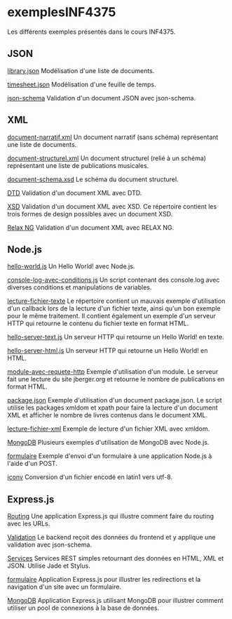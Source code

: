 exemplesINF4375
===============

Les différents exemples présentés dans le cours INF4375.


JSON
----

[library.json](JSON/library.json) Modélisation d'une liste de documents.

[timesheet.json](JSON/timesheet.json) Modélisation d'une feuille de temps.

[json-schema](json-schema/) Validation d'un document JSON avec json-schema.


XML
---

[document-narratif.xml](XML/document-narratif.xml) Un document narratif (sans
schéma) représentant une liste de documents.

[document-structurel.xml](XML/document-structurel.xml) Un document structurel
(relié à un schéma) représentant une liste de publications musicales.

[document-schema.xsd](XML/document-schema.xsd) Le schéma du document structurel.

[DTD](DTD/) Validation d'un document XML avec DTD.

[XSD](XSD/) Validation d'un document XML avec XSD. Ce répertoire contient les
trois formes de design possibles avec un document XSD.

[Relax NG](RELAX-NG/) Validation d'un document XML avec RELAX NG.


Node.js
-------

[hello-world.js](Node.js/hello-world.js) Un Hello World! avec Node.js.

[console-log-avec-conditions.js](Node.js/console-log-avec-conditions.js) Un
script contenant des console.log avec diverses conditions et manipulations de
variables.

[lecture-fichier-texte](Node.js/lecture-fichier-texte/) Le répertoire contient un
mauvais exemple d'utilisation d'un callback lors de la lecture d'un fichier
texte, ainsi qu'un bon exemple pour le même traitement. Il contient également un
exemple d'un serveur HTTP qui retourne le contenu du fichier texte en format
HTML.

[hello-server-text.js](Node.js/hello-server-text.js) Un serveur HTTP qui
retourne un Hello World! en texte.

[hello-server-html.js](Node.js/hello-server-html.js) Un serveur HTTP qui
retourne un Hello World! en HTML.

[module-avec-requete-http](Node.js/module-avec-requete-http/) Exemple
d'utilisation d'un module. Le serveur fait une lecture du site jberger.org et
retourne le nombre de publications en format HTML.

[package.json](Node.js/package.json/) Exemple d'utilisation d'un document
package.json. Le script utilise les packages xmldom et xpath pour faire la
lecture d'un document XML et afficher le nombre de livres contenus dans le
document XML.

[lecture-fichier-xml](Node.js/lecture-fichier-xml/) Exemple de lecture d'un
fichier XML avec xmldom.

[MongoDB](MongoDB/exemples/) Plusieurs exemples d'utilisation de MongoDB avec
Node.js.

[formulaire](Node.js/formulaire/) Exemple d'envoi d'un formulaire à une
application Node.js à l'aide d'un POST.

[iconv](Node.js/iconv-iso-8859-1/) Conversion d'un fichier encodé en latin1 vers
utf-8.


Express.js
----------

[Routing](Node.js/Express.js/routing-parametres/) Une application Express.js qui
illustre comment faire du routing avec les URLs.

[Validation](Node.js/Express.js/validation/) Le backend reçoit des données du
frontend et y applique une validation avec json-schema.

[Services](Node.js/Express.js/services-jade-stylus/) Services REST simples
retournant des données en HTML, XML et JSON. Utilise Jade et Stylus.

[formulaire](Node.js/Express.js/formulaire/) Application Express.js pour
illustrer les redirections et la navigation d'un site avec un formulaire.

[MongoDB](Node.js/Express.js/mongodb-express) Application Express.js utilisant
MongoDB pour illustrer comment utiliser un pool de connexions à la base de
données.
